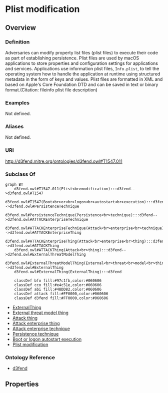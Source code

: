# Plist modification

## Overview

### Definition
Adversaries can modify property list files (plist files) to execute their code as part of establishing persistence. Plist files are used by macOS applications to store properties and configuration settings for applications and services. Applications use information plist files, <code>Info.plist</code>, to tell the operating system how to handle the application at runtime using structured metadata in the form of keys and values. Plist files are formatted in XML and based on Apple's Core Foundation DTD and can be saved in text or binary format.(Citation: fileinfo plist file description)

### Examples
Not defined.

### Aliases
Not defined.

### URI
http://d3fend.mitre.org/ontologies/d3fend.owl#T1547.011

### Subclass Of
```mermaid
graph BT
    d3fend.owl#T1547.011(Plist<br>modification):::d3fend-->d3fend.owl#T1547
    d3fend.owl#T1547(Boot<br>or<br>logon<br>autostart<br>execution):::d3fend-->d3fend.owl#PersistenceTechnique
    d3fend.owl#PersistenceTechnique(Persistence<br>technique):::d3fend-->d3fend.owl#ATTACKEnterpriseTechnique
    d3fend.owl#ATTACKEnterpriseTechnique(Attack<br>enterprise<br>technique):::d3fend-->d3fend.owl#ATTACKEnterpriseThing
    d3fend.owl#ATTACKEnterpriseThing(Attack<br>enterprise<br>thing):::d3fend-->d3fend.owl#ATTACKThing
    d3fend.owl#ATTACKThing(Attack<br>thing):::d3fend-->d3fend.owl#ExternalThreatModelThing
    d3fend.owl#ExternalThreatModelThing(External<br>threat<br>model<br>thing):::d3fend-->d3fend.owl#ExternalThing
    d3fend.owl#ExternalThing(ExternalThing):::d3fend
    
    classDef bfo fill:#97c1fb,color:#060606
    classDef cco fill:#e4c51e,color:#060606
    classDef abi fill:#48DD82,color:#060606
    classDef attack fill:#FF0000,color:#060606
    classDef d3fend fill:#FF0000,color:#060606
```

- [ExternalThing](/docs/ontology/reference/model/ExternalThing/ExternalThing.md)
- [External threat model thing](/docs/ontology/reference/model/ExternalThing/External%20threat%20model%20thing/External%20threat%20model%20thing.md)
- [Attack thing](/docs/ontology/reference/model/ExternalThing/External%20threat%20model%20thing/Attack%20thing/Attack%20thing.md)
- [Attack enterprise thing](/docs/ontology/reference/model/ExternalThing/External%20threat%20model%20thing/Attack%20thing/Attack%20enterprise%20thing/Attack%20enterprise%20thing.md)
- [Attack enterprise technique](/docs/ontology/reference/model/ExternalThing/External%20threat%20model%20thing/Attack%20thing/Attack%20enterprise%20thing/Attack%20enterprise%20technique/Attack%20enterprise%20technique.md)
- [Persistence technique](/docs/ontology/reference/model/ExternalThing/External%20threat%20model%20thing/Attack%20thing/Attack%20enterprise%20thing/Attack%20enterprise%20technique/Persistence%20technique/Persistence%20technique.md)
- [Boot or logon autostart execution](/docs/ontology/reference/model/ExternalThing/External%20threat%20model%20thing/Attack%20thing/Attack%20enterprise%20thing/Attack%20enterprise%20technique/Persistence%20technique/Boot%20or%20logon%20autostart%20execution/Boot%20or%20logon%20autostart%20execution.md)
- [Plist modification](/docs/ontology/reference/model/ExternalThing/External%20threat%20model%20thing/Attack%20thing/Attack%20enterprise%20thing/Attack%20enterprise%20technique/Persistence%20technique/Boot%20or%20logon%20autostart%20execution/Plist%20modification/Plist%20modification.md)


### Ontology Reference
- [d3fend](http://d3fend.mitre.org/ontologies/d3fend.owl#)

## Properties
